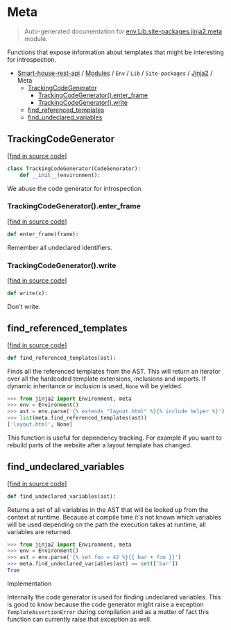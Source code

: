 # Meta

> Auto-generated documentation for [env.Lib.site-packages.jinja2.meta](..\..\..\..\..\env\Lib\site-packages\jinja2\meta.py) module.

Functions that expose information about templates that might be
interesting for introspection.

- [Smart-house-rest-api](..\..\..\..\README.md#description) / [Modules](..\..\..\..\MODULES.md#smart-house-rest-api-modules) / `Env` / `Lib` / `Site-packages` / [Jinja2](index.md#jinja2) / Meta
    - [TrackingCodeGenerator](#trackingcodegenerator)
        - [TrackingCodeGenerator().enter_frame](#trackingcodegeneratorenter_frame)
        - [TrackingCodeGenerator().write](#trackingcodegeneratorwrite)
    - [find_referenced_templates](#find_referenced_templates)
    - [find_undeclared_variables](#find_undeclared_variables)

## TrackingCodeGenerator

[[find in source code]](..\..\..\..\..\env\Lib\site-packages\jinja2\meta.py#L11)

```python
class TrackingCodeGenerator(CodeGenerator):
    def __init__(environment):
```

We abuse the code generator for introspection.

### TrackingCodeGenerator().enter_frame

[[find in source code]](..\..\..\..\..\env\Lib\site-packages\jinja2\meta.py#L21)

```python
def enter_frame(frame):
```

Remember all undeclared identifiers.

### TrackingCodeGenerator().write

[[find in source code]](..\..\..\..\..\env\Lib\site-packages\jinja2\meta.py#L18)

```python
def write(x):
```

Don't write.

## find_referenced_templates

[[find in source code]](..\..\..\..\..\env\Lib\site-packages\jinja2\meta.py#L53)

```python
def find_referenced_templates(ast):
```

Finds all the referenced templates from the AST.  This will return an
iterator over all the hardcoded template extensions, inclusions and
imports.  If dynamic inheritance or inclusion is used, `None` will be
yielded.

```python
>>> from jinja2 import Environment, meta
>>> env = Environment()
>>> ast = env.parse('{% extends "layout.html" %}{% include helper %}')
>>> list(meta.find_referenced_templates(ast))
['layout.html', None]
```

This function is useful for dependency tracking.  For example if you want
to rebuild parts of the website after a layout template has changed.

## find_undeclared_variables

[[find in source code]](..\..\..\..\..\env\Lib\site-packages\jinja2\meta.py#L29)

```python
def find_undeclared_variables(ast):
```

Returns a set of all variables in the AST that will be looked up from
the context at runtime.  Because at compile time it's not known which
variables will be used depending on the path the execution takes at
runtime, all variables are returned.

```python
>>> from jinja2 import Environment, meta
>>> env = Environment()
>>> ast = env.parse('{% set foo = 42 %}{{ bar + foo }}')
>>> meta.find_undeclared_variables(ast) == set(['bar'])
True
```

Implementation

Internally the code generator is used for finding undeclared variables.
This is good to know because the code generator might raise a
exception `TemplateAssertionError` during compilation and as a matter of
fact this function can currently raise that exception as well.
